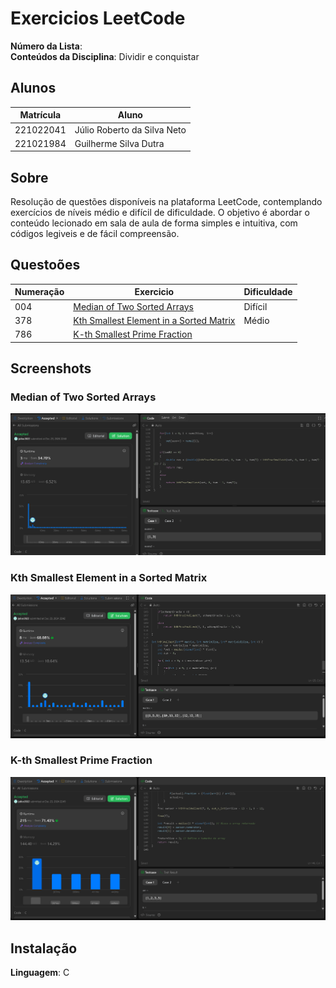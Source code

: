 # Exercicios LeetCode

**Número da Lista**: <br> 
**Conteúdos da Disciplina**: Dividir e conquistar
 
## Alunos
|Matrícula | Aluno |
| -- | -- |
| 221022041  |  Júlio Roberto da Silva Neto |
| 221021984  |  Guilherme Silva Dutra |

## Sobre 
Resolução de questões disponíveis na plataforma LeetCode, contemplando exercícios de níveis médio e difícil de dificuldade. O objetivo é abordar o conteúdo lecionado em sala de aula de forma simples e intuitiva, com códigos legiveis e de fácil compreensão.


## Questoões

| Numeração | Exercicio | Dificuldade|
| --------- | --------- | -----------|
| 004 |[Median of Two Sorted Arrays](https://leetcode.com/problems/median-of-two-sorted-arrays/description/) | Difícil|
| 378 |[Kth Smallest Element in a Sorted Matrix](https://leetcode.com/problems/kth-smallest-element-in-a-sorted-matrix/description/) | Médio |
| 786 | [K-th Smallest Prime Fraction](https://leetcode.com/problems/k-th-smallest-prime-fraction/description/)| |

## Screenshots

### Median of Two Sorted Arrays
![Median of Two Sorted Arrays](/exercicios/assets/004LeetCode.png)

### Kth Smallest Element in a Sorted Matrix
![Kth Smallest Element in a Sorted Matrix](/exercicios/assets/378leetCode.png)

### K-th Smallest Prime Fraction
![K-th Smallest Prime Fraction](/exercicios/assets/786leetCode.png)

## Instalação 
**Linguagem**: C<br>





